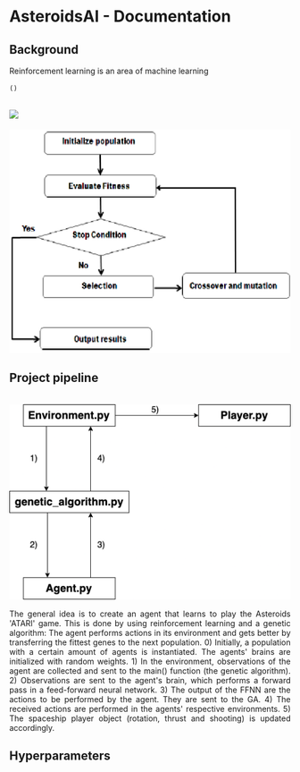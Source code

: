 # AsteroidsAI - Documentation

## Background

<p align="justify"> 
Reinforcement learning is an area of machine learning 
    
    ()
</p>

</br>
<img src="https://external-content.duckduckgo.com/iu/?u=https%3A%2F%2Fperfectial.com%2Fwp-content%2Fuploads%2F2018%2F07%2Fimg2-7.jpg&f=1&nofb=1" width="600"/>
</br>

</br>
<img src="resources/ga_flowchart.png" width="600"/>
</br>

## Project pipeline

</br>
<img src="resources/flowdiagram.png" width="600"/>
</br>

<p align="justify"> 
The general idea is to create an agent that learns to play the Asteroids 'ATARI' game. This is done by using reinforcement learning and a genetic algorithm: The agent performs actions in its environment and gets better by transferring the fittest genes to the next population.
    0) Initially, a population with a certain amount of agents is instantiated. The agents' brains are initialized with random weights.
    1) In the environment, observations of the agent are collected and sent to the main() function (the genetic algorithm).
    2) Observations are sent to the agent's brain, which performs a forward pass in a feed-forward neural network.
    3) The output of the FFNN are the actions to be performed by the agent. They are sent to the GA.
    4) The received actions are performed in the agents' respective environments.
    5) The spaceship player object (rotation, thrust and shooting) is updated accordingly.
</p>

## Hyperparameters
<p align="justify"> 

</p>
